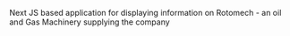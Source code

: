 Next JS based application for displaying information on Rotomech - an oil and Gas Machinery supplying the company
